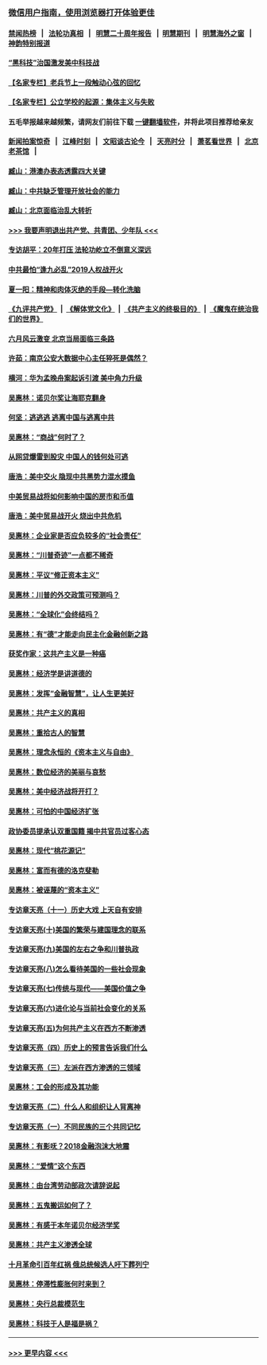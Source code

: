### [微信用户指南，使用浏览器打开体验更佳](https://github.com/gfw-breaker/banned-news1/blob/master/indexes/wechat-guide.md?t=0)
#### [禁闻热榜](热点新闻.md?t=0)  &nbsp;&nbsp;|&nbsp;&nbsp; [法轮功真相](https://github.com/gfw-breaker/truth/blob/master/README.md?t=0) &nbsp;&nbsp;|&nbsp;&nbsp; [明慧二十周年报告](https://github.com/gfw-breaker/mh-reports/blob/master/README.md?t=0) &nbsp;&nbsp;|&nbsp;&nbsp;[明慧期刊](https://github.com/gfw-breaker/mh-qikan) &nbsp;&nbsp;|&nbsp;&nbsp; [明慧海外之窗](https://github.com/gfw-breaker/mh-news/blob/master/README.md?t=0) &nbsp;&nbsp;|&nbsp;&nbsp; [神韵特别报道](https://github.com/gfw-breaker/mh-news/blob/master/shenyun.md?t=0)
#### [“黑科技”治国激发美中科技战](../pages/nsc423/n11638056.md?t=02040844) 
#### [【名家专栏】老兵节上一段触动心弦的回忆](../pages/nsc423/n11646016.md?t=02040844) 
#### [【名家专栏】公立学校的起源：集体主义与失败](../pages/nsc423/n11601833.md?t=02040844) 
#### 五毛举报越来越频繁，请网友们前往下载 [一键翻墙软件](https://github.com/gfw-breaker/ssr-accounts)，并将此项目推荐给亲友
#### [新闻拍案惊奇](https://github.com/gfw-breaker/banned-news1/blob/master/pages/link4.md) &nbsp;&nbsp;|&nbsp;&nbsp; [江峰时刻](https://github.com/gfw-breaker/banned-news1/blob/master/pages/link4.md) &nbsp;&nbsp;|&nbsp;&nbsp; [文昭谈古论今](https://github.com/gfw-breaker/banned-news1/blob/master/pages/link4.md) &nbsp;&nbsp;|&nbsp;&nbsp; [天亮时分](https://github.com/gfw-breaker/banned-news1/blob/master/pages/link4.md) &nbsp;&nbsp;|&nbsp;&nbsp; [萧茗看世界](https://github.com/gfw-breaker/banned-news1/blob/master/pages/link4.md) &nbsp;&nbsp;|&nbsp;&nbsp; [北京老茶馆](https://github.com/gfw-breaker/banned-news1/blob/master/pages/link4.md) &nbsp;&nbsp;|&nbsp;&nbsp; 
#### [臧山：港澳办表态透露四大关键](../pages/nsc423/n11421628.md?t=02040844) 
#### [臧山：中共缺乏管理开放社会的能力](../pages/nsc423/n11407457.md?t=02040844) 
#### [臧山：北京面临治乱大转折](../pages/nsc423/n11406895.md?t=02040844) 
#### [>>> 我要声明退出共产党、共青团、少年队 <<<](https://github.com/begood0513/goodnews/blob/master/quit/letter.md) 
#### [专访胡平：20年打压 法轮功屹立不倒意义深远](../pages/nsc423/n11398800.md?t=02040844) 
#### [中共最怕“逢九必乱”2019人权战开火](../pages/nsc423/n11385248.md?t=02040844) 
#### [夏一阳：精神和肉体灭绝的手段—转化洗脑](../pages/nsc423/n11368250.md?t=02040844) 
#### [《九评共产党》](https://github.com/begood0513/9ping.md/blob/master/README.md) &nbsp;|&nbsp; [《解体党文化》](../../../../jtdwh.md/blob/master/README.md)  &nbsp;|&nbsp; [《共产主义的终极目的》](../../../../gczydzjmd.md/blob/master/README.md) &nbsp;|&nbsp; [《魔鬼在统治我们的世界》](../../../../mgztzwmdsj.md/blob/master/README.md) 
#### [六月风云激变 北京当局面临三条路](../pages/nsc423/n11313668.md?t=02040844) 
#### [许茹：南京公安大数据中心主任猝死是偶然？](../pages/nsc423/n11064744.md?t=02040844) 
#### [横河：华为孟晚舟案起诉引渡 美中角力升级](../pages/nsc423/n11027230.md?t=02040844) 
#### [吴惠林：诺贝尔奖让海耶克翻身](../pages/nsc423/n10890049.md?t=02040844) 
#### [何坚：逃逃逃 逃离中国与逃离中共](../pages/nsc423/n10592891.md?t=02040844) 
#### [吴惠林：“商战”何时了？](../pages/nsc423/n10573558.md?t=02040844) 
#### [从网贷爆雷到股灾 中国人的钱何处可逃](../pages/nsc423/n10572800.md?t=02040844) 
#### [唐浩：美中交火 隐现中共黑势力混水摸鱼](../pages/nsc423/n10544040.md?t=02040844) 
#### [中美贸易战将如何影响中国的房市和币值](../pages/nsc423/n10543697.md?t=02040844) 
#### [唐浩：美中贸易战开火 烧出中共危机](../pages/nsc423/n10540126.md?t=02040844) 
#### [吴惠林：企业家是否应负较多的“社会责任”](../pages/nsc423/n10535022.md?t=02040844) 
#### [吴惠林：“川普奇迹”一点都不稀奇](../pages/nsc423/n10512808.md?t=02040844) 
#### [吴惠林：平议“修正资本主义”](../pages/nsc423/n10495724.md?t=02040844) 
#### [吴惠林：川普的外交政策可预测吗？](../pages/nsc423/n10462387.md?t=02040844) 
#### [吴惠林：“全球化”会终结吗？](../pages/nsc423/n10452838.md?t=02040844) 
#### [吴惠林：有“德”才能走向民主化金融创新之路](../pages/nsc423/n10432292.md?t=02040844) 
#### [获奖作家：这共产主义是一种癌](../pages/nsc423/n10431541.md?t=02040844) 
#### [吴惠林：经济学是讲道德的](../pages/nsc423/n10398014.md?t=02040844) 
#### [吴惠林：发挥“金融智慧”，让人生更美好](../pages/nsc423/n10375019.md?t=02040844) 
#### [吴惠林：共产主义的真相](../pages/nsc423/n10351394.md?t=02040844) 
#### [吴惠林：重拾古人的智慧](../pages/nsc423/n10337691.md?t=02040844) 
#### [吴惠林：理念永恒的《资本主义与自由》](../pages/nsc423/n10316274.md?t=02040844) 
#### [吴惠林：数位经济的美丽与哀愁](../pages/nsc423/n10292946.md?t=02040844) 
#### [吴惠林：美中经济战将开打？](../pages/nsc423/n10258825.md?t=02040844) 
#### [吴惠林：可怕的中国经济扩张](../pages/nsc423/n10219147.md?t=02040844) 
#### [政协委员提承认双重国籍 揭中共官员过客心态](../pages/nsc423/n10208809.md?t=02040844) 
#### [吴惠林：现代“桃花源记”](../pages/nsc423/n10185234.md?t=02040844) 
#### [吴惠林：富而有德的洛克斐勒](../pages/nsc423/n10142264.md?t=02040844) 
#### [吴惠林：被诬蔑的“资本主义”](../pages/nsc423/n10124816.md?t=02040844) 
#### [专访章天亮（十一）历史大戏 上天自有安排](../pages/nsc423/n10094905.md?t=02040844) 
#### [专访章天亮(十)美国的繁荣与建国理念的联系](../pages/nsc423/n10094899.md?t=02040844) 
#### [专访章天亮(九)美国的左右之争和川普执政](../pages/nsc423/n10094889.md?t=02040844) 
#### [专访章天亮(八)怎么看待美国的一些社会现象](../pages/nsc423/n10094857.md?t=02040844) 
#### [专访章天亮(七)传统与现代——美国价值之争](../pages/nsc423/n10093140.md?t=02040844) 
#### [专访章天亮(六)进化论与当前社会变化的关系](../pages/nsc423/n10092036.md?t=02040844) 
#### [专访章天亮(五)为何共产主义在西方不断渗透](../pages/nsc423/n10083620.md?t=02040844) 
#### [专访章天亮（四）历史上的预言告诉我们什么](../pages/nsc423/n10083606.md?t=02040844) 
#### [专访章天亮（三）左派在西方渗透的三领域](../pages/nsc423/n10081115.md?t=02040844) 
#### [吴惠林：工会的形成及其功能](../pages/nsc423/n10080633.md?t=02040844) 
#### [专访章天亮（二）什么人和组织让人背离神](../pages/nsc423/n10076637.md?t=02040844) 
#### [专访章天亮（一）不同民族的三个共同记忆](../pages/nsc423/n10074188.md?t=02040844) 
#### [吴惠林：有影呒？2018金融泡沫大地震](../pages/nsc423/n10040534.md?t=02040844) 
#### [吴惠林：“爱情”这个东西](../pages/nsc423/n10019423.md?t=02040844) 
#### [吴惠林：由台湾劳动部政次请辞说起](../pages/nsc423/n9979679.md?t=02040844) 
#### [吴惠林：五鬼搬运如何了？](../pages/nsc423/n9925338.md?t=02040844) 
#### [吴惠林：有感于本年诺贝尔经济学奖](../pages/nsc423/n9871883.md?t=02040844) 
#### [吴惠林：共产主义渗透全球](../pages/nsc423/n9812748.md?t=02040844) 
#### [十月革命引百年红祸 俄总统候选人吁下葬列宁](../pages/nsc423/n9810182.md?t=02040844) 
#### [吴惠林：停滞性膨胀何时来到？](../pages/nsc423/n9764136.md?t=02040844) 
#### [吴惠林：央行总裁模范生](../pages/nsc423/n9728134.md?t=02040844) 
#### [吴惠林：科技于人是福是祸？](../pages/nsc423/n9672982.md?t=02040844) 

----
#### [ >>> 更早内容 <<< ](../indexes/nsc423-earlier.md)
